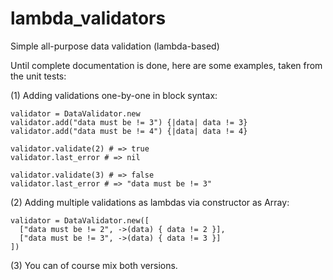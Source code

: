 lambda_validators
=================

Simple all-purpose data validation (lambda-based)

Until complete documentation is done, here are some examples, taken from the unit tests:

(1) Adding validations one-by-one in block syntax:

    validator = DataValidator.new
    validator.add("data must be != 3") {|data| data != 3}
    validator.add("data must be != 4") {|data| data != 4}

    validator.validate(2) # => true
    validator.last_error # => nil

    validator.validate(3) # => false
    validator.last_error # => "data must be != 3"

(2) Adding multiple validations as lambdas via constructor as Array:

    validator = DataValidator.new([
      ["data must be != 2", ->(data) { data != 2 }],
      ["data must be != 3", ->(data) { data != 3 }]
    ])

(3) You can of course mix both versions.

